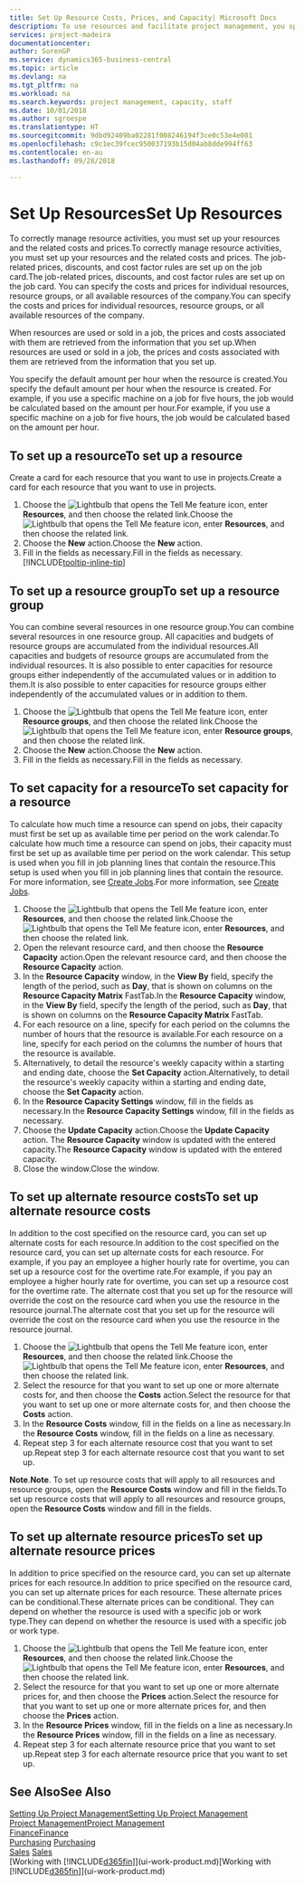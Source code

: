 ```yaml
---
title: Set Up Resource Costs, Prices, and Capacity| Microsoft Docs
description: To use resources and facilitate project management, you specify costs and prices for individual resources or resource groups, and set the resource capacity.
services: project-madeira
documentationcenter: 
author: SorenGP
ms.service: dynamics365-business-central
ms.topic: article
ms.devlang: na
ms.tgt_pltfrm: na
ms.workload: na
ms.search.keywords: project management, capacity, staff
ms.date: 10/01/2018
ms.author: sgroespe
ms.translationtype: HT
ms.sourcegitcommit: 9dbd92409ba02281f008246194f3ce0c53e4e001
ms.openlocfilehash: c9c1ec39fcec950037193b15d04ab8dde994ff63
ms.contentlocale: en-au
ms.lasthandoff: 09/28/2018

---
```

# <a name="set-up-resources"></a><span data-ttu-id="4712a-103">Set Up Resources</span><span class="sxs-lookup"><span data-stu-id="4712a-103">Set Up Resources</span></span>
<span data-ttu-id="4712a-104">To correctly manage resource activities, you must set up your resources and the related costs and prices.</span><span class="sxs-lookup"><span data-stu-id="4712a-104">To correctly manage resource activities, you must set up your resources and the related costs and prices.</span></span> <span data-ttu-id="4712a-105">The job-related prices, discounts, and cost factor rules are set up on the job card.</span><span class="sxs-lookup"><span data-stu-id="4712a-105">The job-related prices, discounts, and cost factor rules are set up on the job card.</span></span> <span data-ttu-id="4712a-106">You can specify the costs and prices for individual resources, resource groups, or all available resources of the company.</span><span class="sxs-lookup"><span data-stu-id="4712a-106">You can specify the costs and prices for individual resources, resource groups, or all available resources of the company.</span></span>

<span data-ttu-id="4712a-107">When resources are used or sold in a job, the prices and costs associated with them are retrieved from the information that you set up.</span><span class="sxs-lookup"><span data-stu-id="4712a-107">When resources are used or sold in a job, the prices and costs associated with them are retrieved from the information that you set up.</span></span>

<span data-ttu-id="4712a-108">You specify the default amount per hour when the resource is created.</span><span class="sxs-lookup"><span data-stu-id="4712a-108">You specify the default amount per hour when the resource is created.</span></span> <span data-ttu-id="4712a-109">For example, if you use a specific machine on a job for five hours, the job would be calculated based on the amount per hour.</span><span class="sxs-lookup"><span data-stu-id="4712a-109">For example, if you use a specific machine on a job for five hours, the job would be calculated based on the amount per hour.</span></span>

## <a name="to-set-up-a-resource"></a><span data-ttu-id="4712a-110">To set up a resource</span><span class="sxs-lookup"><span data-stu-id="4712a-110">To set up a resource</span></span>
<span data-ttu-id="4712a-111">Create a card for each resource that you want to use in projects.</span><span class="sxs-lookup"><span data-stu-id="4712a-111">Create a card for each resource that you want to use in projects.</span></span>

1. <span data-ttu-id="4712a-112">Choose the ![Lightbulb that opens the Tell Me feature](media/ui-search/search_small.png "Tell me what you want to do") icon, enter **Resources**, and then choose the related link.</span><span class="sxs-lookup"><span data-stu-id="4712a-112">Choose the ![Lightbulb that opens the Tell Me feature](media/ui-search/search_small.png "Tell me what you want to do") icon, enter **Resources**, and then choose the related link.</span></span>
2. <span data-ttu-id="4712a-113">Choose the **New** action.</span><span class="sxs-lookup"><span data-stu-id="4712a-113">Choose the **New** action.</span></span>
3. <span data-ttu-id="4712a-114">Fill in the fields as necessary.</span><span class="sxs-lookup"><span data-stu-id="4712a-114">Fill in the fields as necessary.</span></span> [!INCLUDE[tooltip-inline-tip](includes/tooltip-inline-tip_md.md)]  

## <a name="to-set-up-a-resource-group"></a><span data-ttu-id="4712a-115">To set up a resource group</span><span class="sxs-lookup"><span data-stu-id="4712a-115">To set up a resource group</span></span>
<span data-ttu-id="4712a-116">You can combine several resources in one resource group.</span><span class="sxs-lookup"><span data-stu-id="4712a-116">You can combine several resources in one resource group.</span></span> <span data-ttu-id="4712a-117">All capacities and budgets of resource groups are accumulated from the individual resources.</span><span class="sxs-lookup"><span data-stu-id="4712a-117">All capacities and budgets of resource groups are accumulated from the individual resources.</span></span> <span data-ttu-id="4712a-118">It is also possible to enter capacities for resource groups either independently of the accumulated values or in addition to them.</span><span class="sxs-lookup"><span data-stu-id="4712a-118">It is also possible to enter capacities for resource groups either independently of the accumulated values or in addition to them.</span></span>

1. <span data-ttu-id="4712a-119">Choose the ![Lightbulb that opens the Tell Me feature](media/ui-search/search_small.png "Tell me what you want to do") icon, enter **Resource groups**, and then choose the related link.</span><span class="sxs-lookup"><span data-stu-id="4712a-119">Choose the ![Lightbulb that opens the Tell Me feature](media/ui-search/search_small.png "Tell me what you want to do") icon, enter **Resource groups**, and then choose the related link.</span></span>
2. <span data-ttu-id="4712a-120">Choose the **New** action.</span><span class="sxs-lookup"><span data-stu-id="4712a-120">Choose the **New** action.</span></span>
3. <span data-ttu-id="4712a-121">Fill in the fields as necessary.</span><span class="sxs-lookup"><span data-stu-id="4712a-121">Fill in the fields as necessary.</span></span>

## <a name="to-set-capacity-for-a-resource"></a><span data-ttu-id="4712a-122">To set capacity for a resource</span><span class="sxs-lookup"><span data-stu-id="4712a-122">To set capacity for a resource</span></span>
<span data-ttu-id="4712a-123">To calculate how much time a resource can spend on jobs, their capacity must first be set up as available time per period on the work calendar.</span><span class="sxs-lookup"><span data-stu-id="4712a-123">To calculate how much time a resource can spend on jobs, their capacity must first be set up as available time per period on the work calendar.</span></span> <span data-ttu-id="4712a-124">This setup is used when you fill in job planning lines that contain the resource.</span><span class="sxs-lookup"><span data-stu-id="4712a-124">This setup is used when you fill in job planning lines that contain the resource.</span></span> <span data-ttu-id="4712a-125">For more information, see [Create Jobs](projects-how-create-jobs.md).</span><span class="sxs-lookup"><span data-stu-id="4712a-125">For more information, see [Create Jobs](projects-how-create-jobs.md).</span></span>

1. <span data-ttu-id="4712a-126">Choose the ![Lightbulb that opens the Tell Me feature](media/ui-search/search_small.png "Tell me what you want to do") icon, enter **Resources**, and then choose the related link.</span><span class="sxs-lookup"><span data-stu-id="4712a-126">Choose the ![Lightbulb that opens the Tell Me feature](media/ui-search/search_small.png "Tell me what you want to do") icon, enter **Resources**, and then choose the related link.</span></span>
2. <span data-ttu-id="4712a-127">Open the relevant resource card, and then choose the **Resource Capacity** action.</span><span class="sxs-lookup"><span data-stu-id="4712a-127">Open the relevant resource card, and then choose the **Resource Capacity** action.</span></span>
3. <span data-ttu-id="4712a-128">In the **Resource Capacity** window, in the **View By** field, specify the length of the period, such as **Day**, that is shown on columns on the **Resource Capacity Matrix** FastTab.</span><span class="sxs-lookup"><span data-stu-id="4712a-128">In the **Resource Capacity** window, in the **View By** field, specify the length of the period, such as **Day**, that is shown on columns on the **Resource Capacity Matrix** FastTab.</span></span>
4. <span data-ttu-id="4712a-129">For each resource on a line, specify for each period on the columns the number of hours that the resource is available.</span><span class="sxs-lookup"><span data-stu-id="4712a-129">For each resource on a line, specify for each period on the columns the number of hours that the resource is available.</span></span>
5. <span data-ttu-id="4712a-130">Alternatively, to detail the resource's weekly capacity within a starting and ending date, choose the **Set Capacity** action.</span><span class="sxs-lookup"><span data-stu-id="4712a-130">Alternatively, to detail the resource's weekly capacity within a starting and ending date, choose the **Set Capacity** action.</span></span>
6. <span data-ttu-id="4712a-131">In the **Resource Capacity Settings** window, fill in the fields as necessary.</span><span class="sxs-lookup"><span data-stu-id="4712a-131">In the **Resource Capacity Settings** window, fill in the fields as necessary.</span></span>
7. <span data-ttu-id="4712a-132">Choose the **Update Capacity** action.</span><span class="sxs-lookup"><span data-stu-id="4712a-132">Choose the **Update Capacity** action.</span></span> <span data-ttu-id="4712a-133">The **Resource Capacity** window is updated with the entered capacity.</span><span class="sxs-lookup"><span data-stu-id="4712a-133">The **Resource Capacity** window is updated with the entered capacity.</span></span>
8. <span data-ttu-id="4712a-134">Close the window.</span><span class="sxs-lookup"><span data-stu-id="4712a-134">Close the window.</span></span>

## <a name="to-set-up-alternate-resource-costs"></a><span data-ttu-id="4712a-135">To set up alternate resource costs</span><span class="sxs-lookup"><span data-stu-id="4712a-135">To set up alternate resource costs</span></span>
<span data-ttu-id="4712a-136">In addition to the cost specified on the resource card, you can set up alternate costs for each resource.</span><span class="sxs-lookup"><span data-stu-id="4712a-136">In addition to the cost specified on the resource card, you can set up alternate costs for each resource.</span></span> <span data-ttu-id="4712a-137">For example, if you pay an employee a higher hourly rate for overtime, you can set up a resource cost for the overtime rate.</span><span class="sxs-lookup"><span data-stu-id="4712a-137">For example, if you pay an employee a higher hourly rate for overtime, you can set up a resource cost for the overtime rate.</span></span> <span data-ttu-id="4712a-138">The alternate cost that you set up for the resource will override the cost on the resource card when you use the resource in the resource journal.</span><span class="sxs-lookup"><span data-stu-id="4712a-138">The alternate cost that you set up for the resource will override the cost on the resource card when you use the resource in the resource journal.</span></span>

1. <span data-ttu-id="4712a-139">Choose the ![Lightbulb that opens the Tell Me feature](media/ui-search/search_small.png "Tell me what you want to do") icon, enter **Resources**, and then choose the related link.</span><span class="sxs-lookup"><span data-stu-id="4712a-139">Choose the ![Lightbulb that opens the Tell Me feature](media/ui-search/search_small.png "Tell me what you want to do") icon, enter **Resources**, and then choose the related link.</span></span>  
2. <span data-ttu-id="4712a-140">Select the resource for that you want to set up one or more alternate costs for, and then choose the **Costs** action.</span><span class="sxs-lookup"><span data-stu-id="4712a-140">Select the resource for that you want to set up one or more alternate costs for, and then choose the **Costs** action.</span></span>  
3. <span data-ttu-id="4712a-141">In the **Resource Costs** window, fill in the fields on a line as necessary.</span><span class="sxs-lookup"><span data-stu-id="4712a-141">In the **Resource Costs** window, fill in the fields on a line as necessary.</span></span>  
4. <span data-ttu-id="4712a-142">Repeat step 3 for each alternate resource cost that you want to set up.</span><span class="sxs-lookup"><span data-stu-id="4712a-142">Repeat step 3 for each alternate resource cost that you want to set up.</span></span>

<span data-ttu-id="4712a-143">**Note**.</span><span class="sxs-lookup"><span data-stu-id="4712a-143">**Note**.</span></span> <span data-ttu-id="4712a-144">To set up resource costs that will apply to all resources and resource groups, open the **Resource Costs** window and fill in the fields.</span><span class="sxs-lookup"><span data-stu-id="4712a-144">To set up resource costs that will apply to all resources and resource groups, open the **Resource Costs** window and fill in the fields.</span></span>

## <a name="to-set-up-alternate-resource-prices"></a><span data-ttu-id="4712a-145">To set up alternate resource prices</span><span class="sxs-lookup"><span data-stu-id="4712a-145">To set up alternate resource prices</span></span>
<span data-ttu-id="4712a-146">In addition to price specified on the resource card, you can set up alternate prices for each resource.</span><span class="sxs-lookup"><span data-stu-id="4712a-146">In addition to price specified on the resource card, you can set up alternate prices for each resource.</span></span> <span data-ttu-id="4712a-147">These alternate prices can be conditional.</span><span class="sxs-lookup"><span data-stu-id="4712a-147">These alternate prices can be conditional.</span></span> <span data-ttu-id="4712a-148">They can depend on whether the resource is used with a specific job or work type.</span><span class="sxs-lookup"><span data-stu-id="4712a-148">They can depend on whether the resource is used with a specific job or work type.</span></span>

1. <span data-ttu-id="4712a-149">Choose the ![Lightbulb that opens the Tell Me feature](media/ui-search/search_small.png "Tell me what you want to do") icon, enter **Resources**, and then choose the related link.</span><span class="sxs-lookup"><span data-stu-id="4712a-149">Choose the ![Lightbulb that opens the Tell Me feature](media/ui-search/search_small.png "Tell me what you want to do") icon, enter **Resources**, and then choose the related link.</span></span>
2. <span data-ttu-id="4712a-150">Select the resource for that you want to set up one or more alternate prices for, and then choose the **Prices** action.</span><span class="sxs-lookup"><span data-stu-id="4712a-150">Select the resource for that you want to set up one or more alternate prices for, and then choose the **Prices** action.</span></span>
3. <span data-ttu-id="4712a-151">In the **Resource Prices** window, fill in the fields on a line as necessary.</span><span class="sxs-lookup"><span data-stu-id="4712a-151">In the **Resource Prices** window, fill in the fields on a line as necessary.</span></span>
4. <span data-ttu-id="4712a-152">Repeat step 3 for each alternate resource price that you want to set up.</span><span class="sxs-lookup"><span data-stu-id="4712a-152">Repeat step 3 for each alternate resource price that you want to set up.</span></span>

## <a name="see-also"></a><span data-ttu-id="4712a-153">See Also</span><span class="sxs-lookup"><span data-stu-id="4712a-153">See Also</span></span>
[<span data-ttu-id="4712a-154">Setting Up Project Management</span><span class="sxs-lookup"><span data-stu-id="4712a-154">Setting Up Project Management</span></span>](projects-setup-projects.md)  
[<span data-ttu-id="4712a-155">Project Management</span><span class="sxs-lookup"><span data-stu-id="4712a-155">Project Management</span></span>](projects-manage-projects.md)  
[<span data-ttu-id="4712a-156">Finance</span><span class="sxs-lookup"><span data-stu-id="4712a-156">Finance</span></span>](finance.md)  
<span data-ttu-id="4712a-157">[Purchasing](purchasing-manage-purchasing.md)       </span><span class="sxs-lookup"><span data-stu-id="4712a-157">[Purchasing](purchasing-manage-purchasing.md)       </span></span>  
<span data-ttu-id="4712a-158">[Sales](sales-manage-sales.md)    </span><span class="sxs-lookup"><span data-stu-id="4712a-158">[Sales](sales-manage-sales.md)    </span></span>  
<span data-ttu-id="4712a-159">[Working with [!INCLUDE[d365fin](includes/d365fin_md.md)]](ui-work-product.md)</span><span class="sxs-lookup"><span data-stu-id="4712a-159">[Working with [!INCLUDE[d365fin](includes/d365fin_md.md)]](ui-work-product.md)</span></span>  

